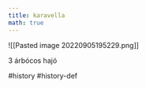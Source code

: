 ```yaml
---
title: karavella
math: true
---
```

![[Pasted image 20220905195229.png]]

3 árbócos hajó

#history #history-def